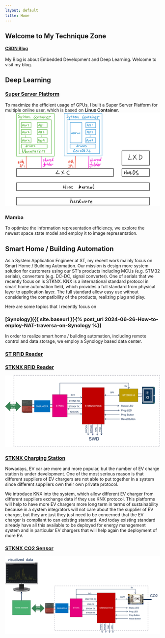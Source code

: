 ```yaml
---
layout: default
title: Home
---
```


## Welcome to My Technique Zone

#### [**CSDN Blog**](https://dwgan.blog.csdn.net/)

My Blog is about Embedded Development and Deep Learning. Welcome to visit my blog.

## Deep Learning

### [**Super Server Platform**](https://dwgan.github.io/super-server-platform/)

To maximize the efficient usage of GPUs, I built a Super Server Platform for multiple online user, which is based on **Linux Container**.\
![image-202406211933798](https://raw.githubusercontent.com/dwgan/PicGo/main/img/202406211933798.png)

### **Mamba**

To optimize the information representation efficiency, we explore the newest space state model and employ it to image representation.



## Smart Home / Building Automation

As a System Application Engineer at ST, my recent work mainly focus on Smart Home / Building Automation. Our mission is design more system solution for customers using our ST's products including MCUs (e.g. STM32 serials), converters (e.g. DC-DC, signal converter). One of serials that we recently focus on is STKNX. KNX is a international standard protocol in smart home automation field, which provides a full standard from physical layer to application layer. The full standard allow easy use without considering the compatibility of the products, realizing plug and play.

Here are some topics that I recently focus on

### [**Synology**]({{ site.baseurl }}{% post_url 2024-06-26-How-to-enploy-NAT-traversa-on-Synology %})

In order to realize smart home / building automation, including remote control and data storage, we employ a Synology based data center.

### [**ST RFID Reader**](https://github.com/dwgan/ST-RFID-Reader)

### [**STKNX RFID Reader**](https://github.com/dwgan/STKNX-RFID-Reader)

![image-20240628185032085](https://raw.githubusercontent.com/dwgan/PicGo/main/img/image-20240628185032085.png)

### [**STKNX Charging Station**](https://github.com/dwgan/STKNX_ChargeStation)

Nowadays, EV car are more and more popular, but the number of EV charge station is under development. One of the most serious reason is that different suppliers of EV chargers are not able to put together in a system since different suppliers own their own private protocol. 

We introduce KNX into the system, which allow different EV charger from different suppliers exchange data if they use KNX protocol. This platforms  will help to have more EV chargers more long term in terms of sustainability because in a system integrators will not care about the the supplier of EV charger, but they are just they just need to be concerned that the EV charger is compliant to can existing standard. And today existing standard already have all this available to be deployed for energy management system and in particular EV chargers that will help again the deployment of more EV.

### [**STKNX CO2 Sensor**](https://github.com/dwgan/STKNX_CO2Sensor)

![image-20240628185247365](https://raw.githubusercontent.com/dwgan/PicGo/main/img/image-20240628185247365.png)
